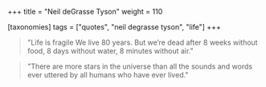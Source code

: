 +++
title = "Neil deGrasse Tyson"
weight = 110

[taxonomies]
tags = ["quotes", "neil degrasse tyson", "life"]
+++

> "Life is fragile We live 80 years. But we’re dead after 8 weeks without
> food, 8 days without water, 8 minutes without air."

> "There are more stars in the universe than all the sounds and words ever
> uttered by all humans who have ever lived."

